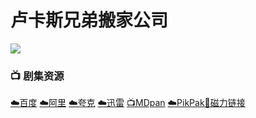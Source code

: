 # 卢卡斯兄弟搬家公司
![](/image/卢卡斯兄弟搬家公司.webp)

### 📺 剧集资源 <Badge type="warning" text="漫迪MDsub" /> <Badge type="tip" text="陈麦克" />

[☁️百度](https://pan.baidu.com/s/1s9Dz71EgqEVJP6qRCsMwjQ?pwd=h9kj)  [☁️阿里](https://www.aliyundrive.com/s/awMaRLX1VE6)  [☁️夸克](https://pan.quark.cn/s/303143a1b62d)  [☁️迅雷](https://pan.xunlei.com/s/VNnhPYQWhvzwOUhb-xzwnfTJA1?pwd=nysw#)  [📺MDpan](https://pan.mdsub.top/%E5%8D%A2%E5%8D%A1%E6%96%AF%E5%85%84%E5%BC%9F%E6%90%AC%E5%AE%B6%E5%85%AC%E5%8F%B8/)  [☁️PikPak](https://mypikpak.com/s/VNmWZ4NUAE176gIOFI8CyaYjo1)[🧲磁力链接](magnet:?xt=urn:btih:85d1ff3135fce521a1b26c2ae20629a7391573bb)